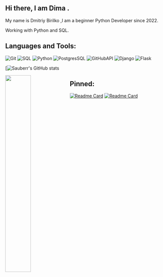 
## Hi there, I am Dima .
My name is Dmitriy Birilko ,I am a beginner Python Developer since 2022.

Working with Python and SQL.

## Languages and Tools:
![Git](https://img.shields.io/badge/-Git-090909?style=for-the-badge&logo=git)
![SQL](https://img.shields.io/badge/-SQL-090909?style=for-the-badge&logo=sql)
![Python](https://img.shields.io/badge/-Python-090909?style=for-the-badge&logo=python)
![PostgresSQL](https://img.shields.io/badge/-PostgresSQL-090909?style=for-the-badge&logo=https://raw.githubusercontent.com/github/explore/80688e429a7d4ef2fca1e82350fe8e3517d3494d/topics/postgresql/postgresql.png)
![GitHubAPI](https://img.shields.io/badge/-GitHubAPI-090909?style=for-the-badge&logo=githubapi)
![Django](https://img.shields.io/badge/-Django-090909?style=for-the-badge&logo=django)
![Flask](https://img.shields.io/badge/-Flask-090909?style=for-the-badge&logo=flask)


[![Sauberr's GitHub stats](https://github-readme-stats-git-masterrstaa-rickstaa.vercel.app/api?username=sauberr&&show_icons=true&theme=dark)

<img align="left" width="40%" src="https://github-readme-stats.vercel.app/api/top-langs/?username=sauberr&langs_count=8&layout=compact&theme=dark">










 ## Pinned:
[![Readme Card](https://github-readme-stats.vercel.app/api/pin/?username=sauberr&repo=python_testing.py)](https://github.com/sauberr/python_testing.py)
[![Readme Card](https://github-readme-stats.vercel.app/api/pin/?username=sauberr&repo=Discord_Bot.py)](https://github.com/sauberr/Discord_Bot.py)
